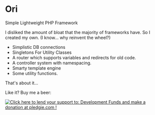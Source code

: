 # Ori
Simple Lightweight PHP Framework

I disliked the amount of bloat that the majority of frameworks have. So I created my own. (I know... why reinvent the wheel?)

- Simplistic DB connections 
- Singletons For Utility Classes
- A router which supports variables and redirects for old code.
- A controller system with namespacing.
- Smarty template engine
- Some utility functions.

That's about it...

Like it? Buy me a beer:

<a href='https://pledgie.com/campaigns/31363'><img alt='Click here to lend your support to: Development Funds and make a donation at pledgie.com !' src='https://pledgie.com/campaigns/31363.png?skin_name=chrome' border='0' ></a>
